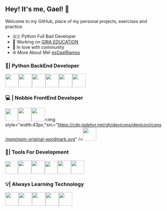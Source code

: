 ## Hey! It's me, Gael! 🦣
Welcome to my GitHub, place of my personal projects, exercises and practice. 
+ 🇲🇽 Python Full Bad Developer
+ 🚀 Working on [GIRA EDUCATION](https://girauni.com/) 
+ 🌱 In love with community
+ 🌐 More About Me! [esGaelRamos](https://esgaelramos.github.io/) 

### 🐍| Python BackEnd Developer
<img style="width:43px;" src="https://cdn.jsdelivr.net/gh/devicons/devicon/icons/python/python-original.svg" /><img style="width:43px;" src="https://cdn.jsdelivr.net/gh/devicons/devicon/icons/django/django-plain.svg" /><img style="width:43px;" src="https://cdn.jsdelivr.net/gh/devicons/devicon/icons/postgresql/postgresql-plain.svg" /><img style="width:43px;" src="https://cdn.jsdelivr.net/gh/devicons/devicon/icons/fastapi/fastapi-original.svg" /><img style="width:43px;" src="https://cdn.jsdelivr.net/gh/devicons/devicon/icons/mysql/mysql-original.svg" /><img style="width:43px;" src="https://cdn.jsdelivr.net/gh/devicons/devicon/icons/flask/flask-original.svg" />

### 💻 | Nobbie FrontEnd Developer

<img style="width:41px;" src="https://cdn.jsdelivr.net/gh/devicons/devicon/icons/javascript/javascript-original.svg" /><img style="width:43px;" src="https://cdn.jsdelivr.net/gh/devicons/devicon/icons/html5/html5-original.svg" /><img style="width:43px;" src="https://cdn.jsdelivr.net/gh/devicons/devicon/icons/css3/css3-original.svg" /><img style="width:43px;"src="https://cdn.jsdelivr.net/gh/devicons/devicon/icons/npm/npm-original-wordmark.svg" /><img style="width:43px;" src="https://cdn.jsdelivr.net/gh/devicons/devicon/icons/nodejs/nodejs-original.svg" />

### 📌| Tools For Development 

<img style="width:41px;" src="https://cdn.jsdelivr.net/gh/devicons/devicon/icons/vscode/vscode-original.svg" /><img style="width:43px;" src="https://cdn.jsdelivr.net/gh/devicons/devicon/icons/linux/linux-original.svg" /><img style="width:43px;" src="https://cdn.jsdelivr.net/gh/devicons/devicon/icons/bash/bash-original.svg"/><img style="width:41px;" src="https://cdn.jsdelivr.net/gh/devicons/devicon/icons/git/git-original.svg" /><img style="width:43px;" src="https://cdn.jsdelivr.net/gh/devicons/devicon/icons/digitalocean/digitalocean-original.svg" /><img style="width:43px;" src="https://cdn.jsdelivr.net/gh/devicons/devicon/icons/docker/docker-original.svg" />

### 💡| Always Learning Technology

<img style="width:43px;" src="https://cdn.jsdelivr.net/gh/devicons/devicon/icons/numpy/numpy-original.svg" /><img style="width:43px;" src="https://cdn.jsdelivr.net/gh/devicons/devicon/icons/pandas/pandas-original.svg" /><img style="width:43px;" src="https://cdn.jsdelivr.net/gh/devicons/devicon/icons/vuejs/vuejs-original.svg" /><img style="width:43px;" src="https://cdn.jsdelivr.net/gh/devicons/devicon/icons/mongodb/mongodb-original.svg" /><img style="width:43px;" src="https://cdn.jsdelivr.net/gh/devicons/devicon/icons/terraform/terraform-original.svg" />